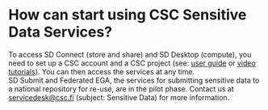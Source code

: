 
# How can start using CSC Sensitive Data Services?

To access SD Connect (store and share) and SD Desktop (compute), you need to set up a CSC account and a CSC project (see: [user guide](./docs.csc.fi/data/sensitive-data/) or [video tutorials](https://www.youtube.com/playlist?list=PLD5XtevzF3yGtuatGnWmvh39j12lefyp9)). You can then access the services at any time.  
SD Submit and Federated EGA, the services for submitting sensitive data to a national repository for re-use, are in the pilot phase. Contact us at servicedesk@csc.fi (subject: Sensitive Data) for more information.
